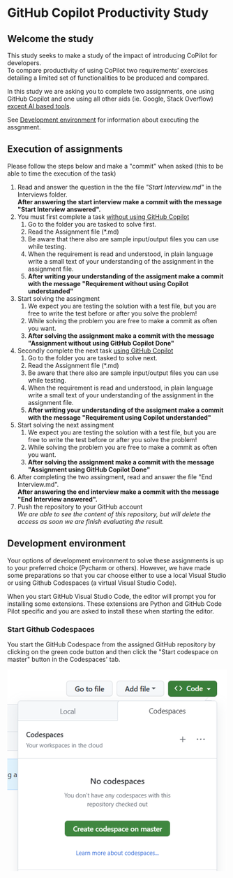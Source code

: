# GitHub Copilot Productivity Study

## Welcome the study

This study seeks to make a study of the impact of introducing CoPilot for developers.   
To compare productivity of using CoPilot two requirements’ exercises detailing a limited set of functionalities to be produced and compared.

In this study we are asking you to complete two assignments, one using GitHub Copilot and one using all other aids (ie. Google, Stack Overflow) <U>except AI based tools</U>.

See [Development environment](#DevEnvironment) for information about executing the assgnment.

## Execution of assignments

Please follow the steps below and make a "commit" when asked (this to be able to time the execution of the task)

1. Read and answer the question in the the file _"Start Interview.md"_ in the Interviews folder.  
__After answering the start interview make a commit with the message "Start Interview answered".__
1. You must first complete a task <U>without using GitHub Copilot</U>
    1. Go to the folder you are tasked to solve first.
    1. Read the Assignment file (*.md)
    1. Be aware that there also are sample input/output files you can use while testing.  
    1. When the requirement is read and understood, in plain language write a small text of your understanding of the assignment in the assignment file.
    1. __After writing your understanding of the assigment make a commit with the message "Requirement without using Copilot understanded"__
1. Start solving the assingment    
   1. We expect you are testing the solution with a test file, but you are free to write the test before or after you solve the problem!
   1. While solving the problem you are free to make a commit as often you want.
   1. __After solving the assignment make a commit with the message "Assignment without using GitHub Copilot Done"__
1. Secondly complete the next task <U>using GitHub Copilot</u>
    1. Go to the folder you are tasked to solve next.
    1. Read the Assignment file (*.md)
    1. Be aware that there also are sample input/output files you can use while testing.  
    1. When the requirement is read and understood, in plain language write a small text of your understanding of the assignment in the assignment file.
    1. __After writing your understanding of the assigment make a commit with the message "Requirement using Copilot understanded"__
1. Start solving the next assingment    
   1. We expect you are testing the solution with a test file, but you are free to write the test before or after you solve the problem!
   1. While solving the problem you are free to make a commit as often you want.
   1. __After solving the assignment make a commit with the message "Assignment using GitHub Copilot Done"__
1. After completing the two assingment, read and answer the file "End Interview.md".  
__After answering the end interview make a commit with the message "End Interview answered".__
1. Push the repository to your GitHub account  
_We are able to see the content of this repository, but will delete the access as soon we are finish evaluating the result._

## <a name="DevEnvironment"></a> Development environment

Your options of development environment to solve these assignments is up to your preferred choice (Pycharm or others). 
However, we have made some preparations so that you car choose either to use a local Visual Studio or using Github Codespaces (a virtual Visual Studio Code).

When you start GitHub Visual Studio Code, the editor will prompt you for installing some extensions. 
These extensions are Python and GitHub Code Pilot specific and you are asked to install these when starting the editor.

### Start Github Codespaces

You start the GitHub Codespace from the assigned GitHub repository by clicking on the green code button and then click the "Start codespace on master" button in the Codespaces' tab.

![StartGitHubCodespace](./.Attachments/GitHubCodespacesCreation.png)